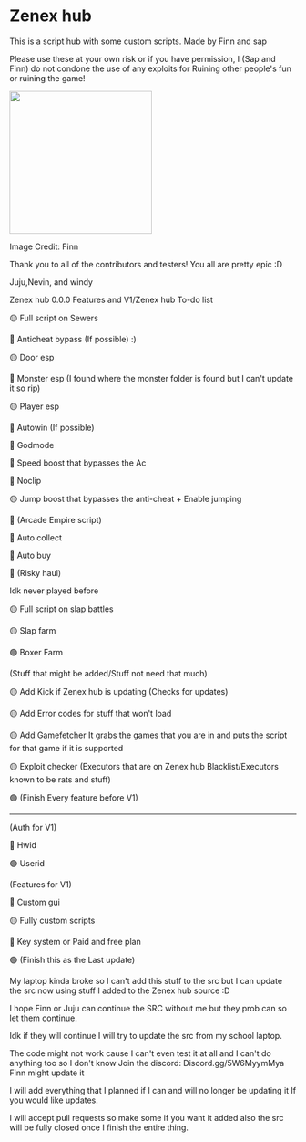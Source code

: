 # Zenex hub
This is a script hub with some custom scripts. Made by Finn and sap

Please use these at your own risk or if you have permission, I (Sap and Finn) do not condone the use of any exploits for Ruining other people's fun or ruining the game!

<img width="250px" src="https://cdn.discordapp.com/icons/1317859948042125342/90f4ec6daa661f34c6c294756cac05aa.webp">

Image Credit: Finn

Thank you to all of the contributors and testers! You all are pretty epic :D

Juju,Nevin, and windy

Zenex hub 0.0.0 Features and V1/Zenex hub To-do list

🟡 Full script on Sewers

🔴 Anticheat bypass (If possible) :)

🟡 Door esp

🔴 Monster esp (I found where the monster folder is found but I can't update it so rip)

🟡 Player esp

🔴 Autowin (If possible)

🔴 Godmode

🔴 Speed boost that bypasses the Ac

🔴 Noclip

🟡 Jump boost that bypasses the anti-cheat + Enable jumping

🔴 (Arcade Empire script)

🔴 Auto collect

🔴 Auto buy

🔴 (Risky haul)

Idk never played before

🟡 Full script on slap battles

🟡 Slap farm

🟢 Boxer Farm

(Stuff that might be added/Stuff not need that much)

🟡 Add Kick if Zenex hub is updating (Checks for updates)

🟡 Add Error codes for stuff that won't load

🟡 Add Gamefetcher It grabs the games that you are in and puts the script for that game if it is supported

🟡 Exploit checker (Executors that are on Zenex hub Blacklist/Executors known to be rats and stuff)

🟢 (Finish Every feature before V1)

-----------------------

(Auth for V1)

🔴 Hwid

🟢 Userid

(Features for V1)

🔴 Custom gui 

🟡 Fully custom scripts

🔴 Key system or Paid and free plan

🟢 (Finish this as the Last update)

My laptop kinda broke so I can't add this stuff to the src but I can update the src now using stuff I added to the Zenex hub source :D

I hope Finn or Juju can continue the SRC without me but they prob can so let them continue. 

Idk if they will continue I will try to update the src from my school laptop. 

The code might not work cause I can't even test it at all and I can't do anything too so I don't know Join the discord: Discord.gg/5W6MyymMya Finn might update it

I will add everything that I planned if I can and will no longer be updating it If you would like updates. 

I will accept pull requests so make some if you want it added also the src will be fully closed once I finish the entire thing.



